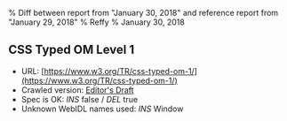 % Diff between report from "January 30, 2018" and reference report from "January 29, 2018"
% Reffy
% January 30, 2018

## CSS Typed OM Level 1

- URL: [https://www.w3.org/TR/css-typed-om-1/](https://www.w3.org/TR/css-typed-om-1/)
- Crawled version: [Editor's Draft](https://drafts.css-houdini.org/css-typed-om-1/)
- Spec is OK: *INS* false / *DEL* true
- Unknown WebIDL names used: *INS* Window


